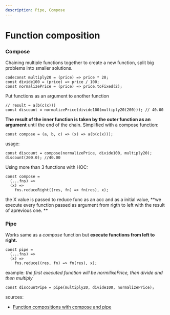 ```yaml
---
description: Pipe, Compose
---
```


# Function composition

### Compose

Chaining multiple functions together to create a new function, split big problems into smaller solutions.

```
codeconst multiply20 = (price) => price * 20;
const divide100 = (price) => price / 100;
const normalizePrice = (price) => price.toFixed(2);
```

Put functions as an argument to another function

```
// result = a(b(c(x)))
const discount = normalizePrice(divide100(multiply20(200))); // 40.00
```

**The result of the inner function is taken by the outer function as an argument** until the end of the chain. Simplified with a compose function:

```
const compose = (a, b, c) => (x) => a(b(c(x)));
```

usage:

```
const discount = compose(normalizePrice, divide100, multiply20);
discount(200.0); //40.00
```

Using more than 3 functions with HOC:

```
const compose =
  (...fns) =>
  (x) =>
    fns.reduceRight((res, fn) => fn(res), x);
```

the X value is passed to reduce func as an acc and as a initial value, **we execute every function passed as argument from rigth to left with the result of aprevious one. **

### **Pipe**

Works same as a _compose_ function but **execute functions from left to right.**

```
const pipe =
  (...fns) =>
  (x) =>
    fns.reduce((res, fn) => fn(res), x);
```

example: _the first executed function will be normilixePrice, then divide and then multiply_

```
const discountPipe = pipe(multiply20, divide100, normalizePrice);
```

sources:&#x20;

* [Function compositions with compose and pipe](https://itnext.io/write-better-javascript-function-composition-with-pipe-and-compose-93cc39ab16ee)
